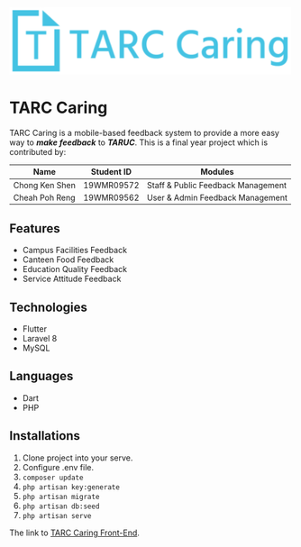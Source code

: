 <img src="https://github.com/Barney-m/tarccaring_app/blob/master/assets/images/logo/TARC_Caring_Advertise.PNG?raw=true" width="500">

# **TARC Caring** 

TARC Caring is a mobile-based feedback system to provide a more easy way to **_make feedback_** to **_TARUC_**. This is a final year project which is contributed by:

|Name|Student ID|Modules|
|----|----------|-------|
|Chong Ken Shen|19WMR09572|Staff & Public Feedback Management|
|Cheah Poh Reng|19WMR09562|User & Admin Feedback Management|

## Features

  - Campus Facilities Feedback
  - Canteen Food Feedback
  - Education Quality Feedback
  - Service Attitude Feedback
 
## Technologies
   - Flutter
   - Laravel 8
   - MySQL

## Languages
   - Dart
   - PHP

## Installations
1. Clone project into your serve.
2. Configure .env file.
3. ```composer update```
4. ```php artisan key:generate```
5. ```php artisan migrate```
6. ```php artisan db:seed```
7. ```php artisan serve```

The link to [TARC Caring Front-End](https://github.com/Barney-m/tarc_caring).
